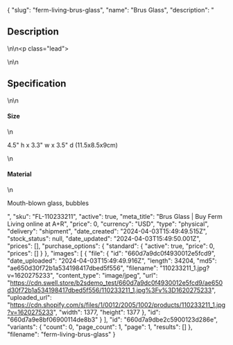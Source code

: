 {
  "slug": "ferm-living-brus-glass",
  "name": "Brus Glass",
  "description": "<h2>Description</h2>\n<!-- split -->\n<p class=\"lead\"> </p>\n<!-- split -->\n<h2>Specification</h2>\n<!-- split -->\n<h4>Size</h4>\n<p>4.5\" h x 3.3\" w x 3.5\" d (11.5x8.5x9cm)</p>\n<h4>Material</h4>\n<p>Mouth-blown glass, bubbles</p>",
  "sku": "FL-110233211",
  "active": true,
  "meta_title": "Brus Glass | Buy Ferm Living online at A+R",
  "price": 0,
  "currency": "USD",
  "type": "physical",
  "delivery": "shipment",
  "date_created": "2024-04-03T15:49:49.515Z",
  "stock_status": null,
  "date_updated": "2024-04-03T15:49:50.001Z",
  "prices": [],
  "purchase_options": {
    "standard": {
      "active": true,
      "price": 0,
      "prices": []
    }
  },
  "images": [
    {
      "file": {
        "id": "660d7a9dc0f4930012e5fcd9",
        "date_uploaded": "2024-04-03T15:49:49.916Z",
        "length": 34204,
        "md5": "ae650d30f72b1a534198417dbed5f556",
        "filename": "110233211_1.jpg?v=1620275233",
        "content_type": "image/jpeg",
        "url": "https://cdn.swell.store/b2sdemo_test/660d7a9dc0f4930012e5fcd9/ae650d30f72b1a534198417dbed5f556/110233211_1.jpg%3Fv%3D1620275233",
        "uploaded_url": "https://cdn.shopify.com/s/files/1/0012/2005/1002/products/110233211_1.jpg?v=1620275233",
        "width": 1377,
        "height": 1377
      },
      "id": "660d7a9e8bf06900114de8b3"
    }
  ],
  "id": "660d7a9dbe2c5900123d286e",
  "variants": {
    "count": 0,
    "page_count": 1,
    "page": 1,
    "results": []
  },
  "filename": "ferm-living-brus-glass"
}